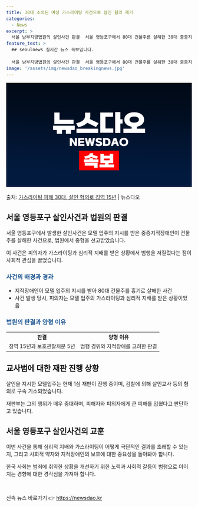 ```yaml
---
title: 30대 소외된 여성 가스라이팅 사건으로 살인 혐의 제기
categories:
  - News
excerpt: >
  서울 남부지방법원의 살인사건 판결  서울 영등포구에서 80대 건물주를 살해한 30대 중증지적장애인이 1심에서…
feature_text: >
  ## seoulnews 실시간 뉴스 속보입니다.

  서울 남부지방법원의 살인사건 판결  서울 영등포구에서 80대 건물주를 살해한 30대 중증지적장애인이 1심에서…
image: '/assets/img/newsdao_breakingnews.jpg'
---
```


![뉴스다오 속보](/assets/img/newsdao_breakingnews.jpg)

<p>출처: <a href="https://newsdao.kr/4068" rel="dofollow">가스라이팅 피해 30대, 살인 혐의로 징역 15년</a> | 뉴스다오</p>

<h2 data-ke-size="size26">서울 영등포구 살인사건과 법원의 판결</h2>
<p data-ke-size="size16">서울 영등포구에서 발생한 살인사건은 모텔 업주의 지시를 받은 중증지적장애인이 건물주를 살해한 사건으로, 법원에서 중형을 선고받았습니다.</p>
<p data-ke-size="size16">이 사건은 피의자가 가스라이팅과 심리적 지배를 받은 상황에서 범행을 저질렀다는 점이 사회적 관심을 끌었습니다.</p>

<h3><b><span style="color: #1a5490;">사건의 배경과 경과</span></b></h3>
<ul>
<li>지적장애인이 모텔 업주의 지시를 받아 80대 건물주를 흉기로 살해한 사건</li>
<li>사건 발생 당시, 피의자는 모텔 업주의 가스라이팅과 심리적 지배를 받은 상황이었음</li>
</ul>

<h3><b><span style="color: #1a5490;">법원의 판결과 양형 이유</span></b></h3>
<table>
  <tr>
    <td style="text-align: center; height: 17px;"><b>판결</b></td>
    <td style="text-align: center; height: 17px;"><b>양형 이유</b></td>
  </tr>
  <tr>
    <td style="text-align: center; height: 17px;">징역 15년과 보호관찰처분 5년</td>
    <td style="text-align: center; height: 17px;">범행 경위와 지적장애를 고려한 판결</td>
  </tr>
</table>

<h2 data-ke-size="size26">교사범에 대한 재판 진행 상황</h2>
<p data-ke-size="size16">살인을 지시한 모텔업주는 현재 1심 재판이 진행 중이며, 검찰에 의해 살인교사 등의 혐의로 구속 기소되었습니다.</p>
<p data-ke-size="size16">재판부는 그의 행위가 매우 중대하며, 피해자와 피의자에게 큰 피해를 입혔다고 판단하고 있습니다.</p>

<h2 data-ke-size="size26">서울 영등포구 살인사건의 교훈</h2>
<p data-ke-size="size16">이번 사건을 통해 심리적 지배와 가스라이팅이 어떻게 극단적인 결과를 초래할 수 있는지, 그리고 사회적 약자와 지적장애인의 보호에 대한 중요성을 돌아봐야 합니다.</p>
<p data-ke-size="size16">한국 사회는 범죄에 취약한 상황을 개선하기 위한 노력과 사회적 갈등이 범행으로 이어지는 경향에 대한 경각심을 가져야 합니다.</p>

<p data-ke-size="size16">&nbsp;</p> 

신속 뉴스 바로가기 👉 <a href="https://newsdao.kr" rel="dofollow">https://newsdao.kr</a>


